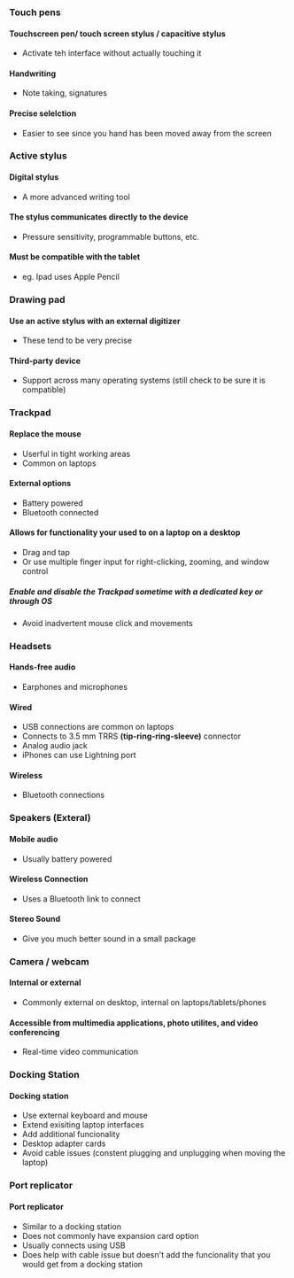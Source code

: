 ### Touch pens

#### Touchscreen pen/ touch screen stylus / capacitive stylus
- Activate teh interface without actually touching it

#### Handwriting
- Note taking, signatures

#### Precise selelction
- Easier to see since you hand has been moved away from the screen

### Active stylus

#### Digital stylus
- A more advanced writing tool

#### The stylus communicates directly to the device
- Pressure sensitivity, programmable buttons, etc.

#### Must be compatible with the tablet
- eg. Ipad uses Apple Pencil

### Drawing pad 

#### Use an active stylus with an external digitizer
- These tend to be very precise

#### Third-party device
- Support across many operating systems (still check to be sure it is compatible)

### Trackpad

#### Replace the mouse
- Userful in tight working areas
- Common on laptops

#### External options
- Battery powered
- Bluetooth connected

#### Allows for functionality your used to on a laptop on a desktop
- Drag and tap
- Or use multiple finger input for right-clicking, zooming, and window control

##### Enable and disable the Trackpad sometime with a dedicated key or through OS
- Avoid inadvertent mouse click and movements 

### Headsets

#### Hands-free audio
- Earphones and microphones

#### Wired
- USB connections are common on laptops
- Connects to 3.5 mm TRRS **(tip-ring-ring-sleeve)** connector
- Analog audio jack
- iPhones can use Lightning port

#### Wireless
- Bluetooth connections

### Speakers (Exteral)

#### Mobile audio
- Usually battery powered

#### Wireless Connection
- Uses a Bluetooth link to connect

#### Stereo Sound
- Give you much better sound in a small package

### Camera / webcam

#### Internal or external
- Commonly external on desktop, internal on laptops/tablets/phones

#### Accessible from multimedia applications, photo utilites, and video conferencing
- Real-time video communication

### Docking Station

#### Docking station
- Use external keyboard and mouse
- Extend exisiting laptop interfaces
- Add additional funcionality
- Desktop adapter cards
- Avoid cable issues (constent plugging and unplugging when moving the laptop)

### Port replicator

#### Port	replicator
- Similar to a docking station
- Does not commonly have expansion card option
- Usually connects using USB
- Does help with cable issue but doesn't add the funcionality that you would get from a docking station
